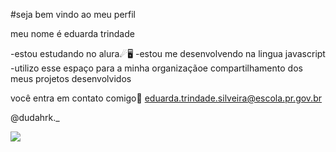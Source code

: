#seja bem vindo ao meu perfil

meu nome é eduarda trindade

-estou estudando no alura☄🖥️ -estou me desenvolvendo na lingua javascript -utilizo esse espaço para a minha organizaçãoe compartilhamento dos meus projetos desenvolvidos

você entra em contato comigo💌
eduarda.trindade.silveira@escola.pr.gov.br

@dudahrk._

![](https://media1.tenor.com/m/w_ye4QI4IN4AAAAC/laughing-kitty-cat.gif)
